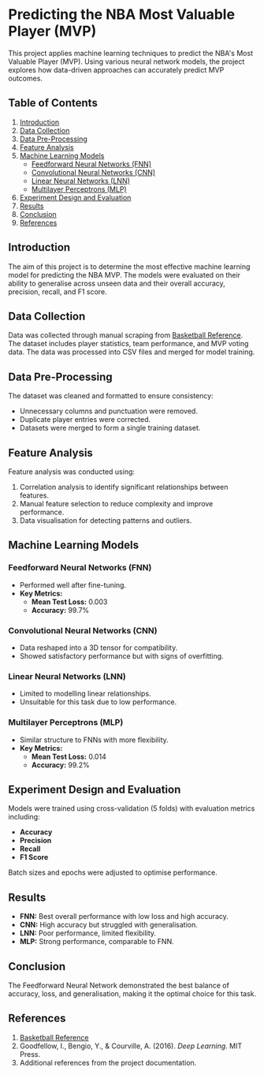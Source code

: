 # Predicting the NBA Most Valuable Player (MVP)

This project applies machine learning techniques to predict the NBA's Most Valuable Player (MVP). Using various neural network models, the project explores how data-driven approaches can accurately predict MVP outcomes.

## Table of Contents

1. [Introduction](#introduction)
2. [Data Collection](#data-collection)
3. [Data Pre-Processing](#data-pre-processing)
4. [Feature Analysis](#feature-analysis)
5. [Machine Learning Models](#machine-learning-models)
    - [Feedforward Neural Networks (FNN)](#feedforward-neural-networks-fnn)
    - [Convolutional Neural Networks (CNN)](#convolutional-neural-networks-cnn)
    - [Linear Neural Networks (LNN)](#linear-neural-networks-lnn)
    - [Multilayer Perceptrons (MLP)](#multilayer-perceptrons-mlp)
6. [Experiment Design and Evaluation](#experiment-design-and-evaluation)
7. [Results](#results)
8. [Conclusion](#conclusion)
9. [References](#references)

## Introduction

The aim of this project is to determine the most effective machine learning model for predicting the NBA MVP. The models were evaluated on their ability to generalise across unseen data and their overall accuracy, precision, recall, and F1 score.

## Data Collection

Data was collected through manual scraping from [Basketball Reference](https://www.basketball-reference.com). The dataset includes player statistics, team performance, and MVP voting data. The data was processed into CSV files and merged for model training.

## Data Pre-Processing

The dataset was cleaned and formatted to ensure consistency:
- Unnecessary columns and punctuation were removed.
- Duplicate player entries were corrected.
- Datasets were merged to form a single training dataset.

## Feature Analysis

Feature analysis was conducted using:
1. Correlation analysis to identify significant relationships between features.
2. Manual feature selection to reduce complexity and improve performance.
3. Data visualisation for detecting patterns and outliers.

## Machine Learning Models

### Feedforward Neural Networks (FNN)
- Performed well after fine-tuning.
- **Key Metrics:**
  - **Mean Test Loss:** 0.003
  - **Accuracy:** 99.7%

### Convolutional Neural Networks (CNN)
- Data reshaped into a 3D tensor for compatibility.
- Showed satisfactory performance but with signs of overfitting.

### Linear Neural Networks (LNN)
- Limited to modelling linear relationships.
- Unsuitable for this task due to low performance.

### Multilayer Perceptrons (MLP)
- Similar structure to FNNs with more flexibility.
- **Key Metrics:**
  - **Mean Test Loss:** 0.014
  - **Accuracy:** 99.2%

## Experiment Design and Evaluation

Models were trained using cross-validation (5 folds) with evaluation metrics including:
- **Accuracy**
- **Precision**
- **Recall**
- **F1 Score**

Batch sizes and epochs were adjusted to optimise performance.

## Results

- **FNN:** Best overall performance with low loss and high accuracy.
- **CNN:** High accuracy but struggled with generalisation.
- **LNN:** Poor performance, limited flexibility.
- **MLP:** Strong performance, comparable to FNN.

## Conclusion

The Feedforward Neural Network demonstrated the best balance of accuracy, loss, and generalisation, making it the optimal choice for this task.

## References

1. [Basketball Reference](https://www.basketball-reference.com)
2. Goodfellow, I., Bengio, Y., & Courville, A. (2016). *Deep Learning*. MIT Press.
3. Additional references from the project documentation.
